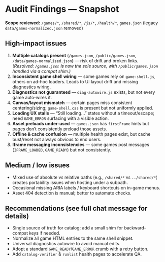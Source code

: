 # Audit Findings — Snapshot

**Scope reviewed:** `/games/*`, `/shared/*`, `/js/*`, `/health/*`, `games.json` (legacy `data/games-normalized.json` removed)

## High‑impact issues
1) **Multiple catalogs present** (`/games.json`, `/public/games.json`, `/data/games-normalized.json`) — risk of drift and broken links. _(Resolved: `/games.json` is now the sole source, with `/public/games.json` handled via a compat shim.)_
2) **Inconsistent game shell wiring** — some games rely on `game-shell.js`, others on ad-hoc loaders. Leads to UI layout drift and missing diagnostics wiring.
3) **Diagnostics not guaranteed** — `diag-autowire.js` exists, but not every game auto-wires it.
4) **Canvas/layout mismatch** — certain pages miss consistent centering/sizing; `game-shell.css` is present but not uniformly applied.
5) **Loading UX stalls** — “Still loading…” states without a timeout/escape; need `GAME_ERROR` surfacing with a visible action.
6) **Asset preloads under-used** — `games.json` has `firstFrame` hints but pages don’t consistently preload those assets.
7) **Offline & cache confusion** — multiple health pages exist, but cache bust/reset not always obvious to end users.
8) **Iframe messaging inconsistencies** — some games post messages (`IFRAME_LOADED`, `GAME_READY`) but not consistently.

## Medium / low issues
- Mixed use of absolute vs relative paths (e.g., `/shared/*` vs `../shared/*`) creates portability issues when hosting under a subpath.
- Occasional missing ARIA labels / keyboard shortcuts on in-game menus.
- Asset 404 detection is manual; better to automate checks.

## Recommendations (see full chat message for details)
- Single source of truth for catalog; add a small shim for backward-compat keys if needed.
- Normalize all game HTML entries to the same shell snippet.
- Universal diagnostics autowire to avoid manual edits.
- Adopt a standard `GAME_READY`/`GAME_ERROR` crumb with a retry button.
- Add `catalog-verifier` & `runlist` health pages to accelerate QA.
